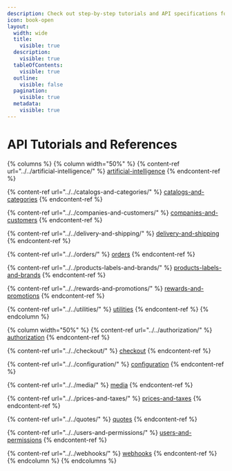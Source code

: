 ```yaml
---
description: Check out step-by-step tutorials and API specifications for each service.
icon: book-open
layout:
  width: wide
  title:
    visible: true
  description:
    visible: true
  tableOfContents:
    visible: true
  outline:
    visible: false
  pagination:
    visible: true
  metadata:
    visible: true
---
```


# API Tutorials and References

{% columns %}
{% column width="50%" %}
{% content-ref url="../../artificial-intelligence/" %}
[artificial-intelligence](../../artificial-intelligence/)
{% endcontent-ref %}

{% content-ref url="../../catalogs-and-categories/" %}
[catalogs-and-categories](../../catalogs-and-categories/)
{% endcontent-ref %}

{% content-ref url="../../companies-and-customers/" %}
[companies-and-customers](../../companies-and-customers/)
{% endcontent-ref %}

{% content-ref url="../../delivery-and-shipping/" %}
[delivery-and-shipping](../../delivery-and-shipping/)
{% endcontent-ref %}

{% content-ref url="../../orders/" %}
[orders](../../orders/)
{% endcontent-ref %}

{% content-ref url="../../products-labels-and-brands/" %}
[products-labels-and-brands](../../products-labels-and-brands/)
{% endcontent-ref %}

{% content-ref url="../../rewards-and-promotions/" %}
[rewards-and-promotions](../../rewards-and-promotions/)
{% endcontent-ref %}

{% content-ref url="../../utilities/" %}
[utilities](../../utilities/)
{% endcontent-ref %}
{% endcolumn %}

{% column width="50%" %}
{% content-ref url="../../authorization/" %}
[authorization](../../authorization/)
{% endcontent-ref %}

{% content-ref url="../../checkout/" %}
[checkout](../../checkout/)
{% endcontent-ref %}

{% content-ref url="../../configuration/" %}
[configuration](../../configuration/)
{% endcontent-ref %}

{% content-ref url="../../media/" %}
[media](../../media/)
{% endcontent-ref %}

{% content-ref url="../../prices-and-taxes/" %}
[prices-and-taxes](../../prices-and-taxes/)
{% endcontent-ref %}

{% content-ref url="../../quotes/" %}
[quotes](../../quotes/)
{% endcontent-ref %}

{% content-ref url="../../users-and-permissions/" %}
[users-and-permissions](../../users-and-permissions/)
{% endcontent-ref %}

{% content-ref url="../../webhooks/" %}
[webhooks](../../webhooks/)
{% endcontent-ref %}
{% endcolumn %}
{% endcolumns %}